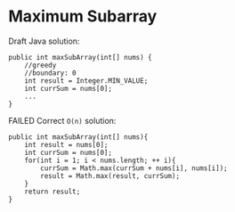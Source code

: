 # Maximum Subarray
Draft Java solution:
```
public int maxSubArray(int[] nums) {
    //greedy
    //boundary: 0
    int result = Integer.MIN_VALUE;
    int currSum = nums[0];
    ...   
}
```
FAILED
Correct `O(n)` solution:
```
public int maxSubArray(int[] nums){
    int result = nums[0];
    int currSum = nums[0];
    for(int i = 1; i < nums.length; ++ i){
        currSum = Math.max(currSum + nums[i], nums[i]);
        result = Math.max(result, currSum);
    }
    return result;
}
``` 